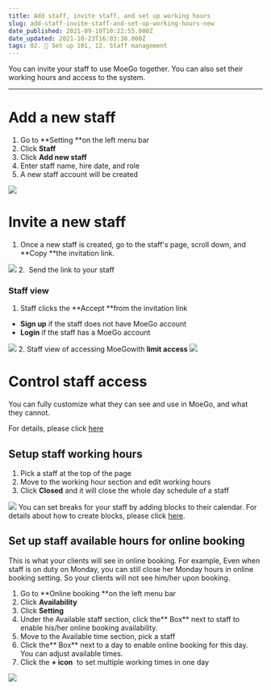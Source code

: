 ```yaml
---
title: Add staff, invite staff, and set up working hours
slug: add-staff-invite-staff-and-set-up-working-hours-new
date_published: 2021-09-10T10:22:55.000Z
date_updated: 2021-10-23T16:03:38.000Z
tags: 02. 🌟 Set up 101, 12. Staff management
---
```


You can invite your staff to use MoeGo together. You can also set their working hours and access to the system.

---

# Add a new staff

1. Go to **Setting **on the left menu bar
2. Click **Staff**
3. Click **Add new staff**
4. Enter staff name, hire date, and role
5. A new staff account will be created

![](__GHOST_URL__/content/images/2021/09/CleanShot-2021-09-13-at-16.44.52.png)
# Invite a new staff

1. Once a new staff is created, go to the staff's page, scroll down, and **Copy **the invitation link. 

![](__GHOST_URL__/content/images/2021/09/CleanShot-2021-09-13-at-21.58.35@2x.jpg)
2.  Send the link to your staff

### Staff view

1. Staff clicks the **Accept **from the invitation link

- **Sign up** if the staff does not have MoeGo account 
- **Login** if the staff has a MoeGo account

![](__GHOST_URL__/content/images/2021/09/CleanShot-2021-09-14-at-14.27.48.gif)
2. Staff view of accessing MoeGowith **limit access**
![](__GHOST_URL__/content/images/2021/09/CleanShot-2021-09-14-at-13.57.20@2x.png)
# Control staff access

You can fully customize what they can see and use in MoeGo, and what they cannot.

For details, please click [here](__GHOST_URL__/access-control/)

## Setup staff working hours

1. Pick a staff at the top of the page
2. Move to the working hour section and edit working hours
3. Click **Closed** and it will close the whole day schedule of a staff

![](__GHOST_URL__/content/images/2021/06/staff-working-hour-1.png)
You can set breaks for your staff by adding blocks to their calendar. For details about how to create blocks, please click [here](__GHOST_URL__/block-time/).

## Set up staff available hours for online booking

This is what your clients will see in online booking. For example, Even when staff is on duty on Monday, you can still close her Monday hours in online booking setting. So your clients will not see him/her upon booking.

1. Go to **Online booking **on the left menu bar
2. Click **Availability**
3. Click **Setting**
4. Under the Available staff section, click the** Box** next to staff to enable his/her online booking availability. 
5. Move to the Available time section, pick a staff
6. Click the** Box** next to a day to enable online booking for this day. You can adjust available times. 
7. Click the **+ icon**  to set multiple working times in one day

![](__GHOST_URL__/content/images/2021/09/CleanShot-2021-09-13-at-16.33.24.png)
